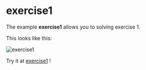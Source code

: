 # exercise1

The example **exercise1** allows you to solving exercise 1.

This looks like this:

 ![exercise1](/img/examples/exercise1.png) 

Try it at <a href='/../automation/loadexample/exercise1' target='_blank'>exercise1</a> !



